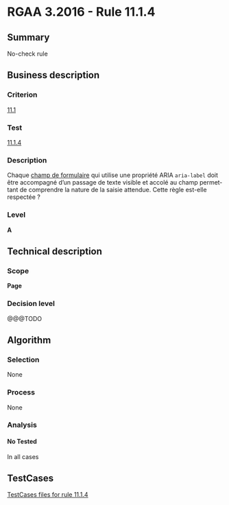 # RGAA 3.2016 - Rule 11.1.4

## Summary
No-check rule


## Business description

### Criterion
[11.1](http://references.modernisation.gouv.fr/rgaa-accessibilite/2016/criteres.html#crit-11-1)

### Test
[11.1.4](http://references.modernisation.gouv.fr/rgaa-accessibilite/2016/criteres.html#test-11-1-4)

### Description
<div lang="fr">Chaque <a href="http://references.modernisation.gouv.fr/rgaa-accessibilite/2016/glossaire.html#champ-de-saisie-de-formulaire">champ de formulaire</a> qui utilise une propri&#xE9;t&#xE9; ARIA <code lang="en">aria-label</code> doit &#xEA;tre accompagn&#xE9; d&#x2019;un passage de texte visible et accol&#xE9; au champ permettant de comprendre la nature de la saisie attendue. Cette r&#xE8;gle est-elle respect&#xE9;e&nbsp;?</div>

### Level
**A**


## Technical description

### Scope
**Page**

### Decision level
@@@TODO


## Algorithm

### Selection
None

### Process
None

### Analysis

#### No Tested
In all cases


##  TestCases

[TestCases files for rule 11.1.4](https://github.com/Asqatasun/Asqatasun/tree/develop/rules/rules-rgaa3.2016/src/test/resources/testcases/rgaa32016/Rgaa32016Rule110104/)


